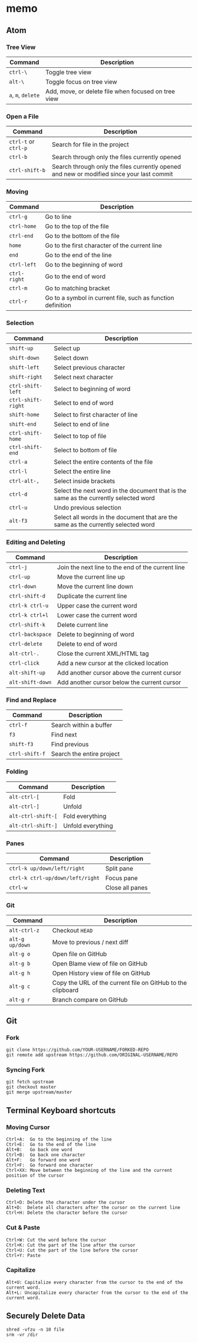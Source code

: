 # memo

## Atom

### Tree View
| Command | Description |
| --- | --- |
| `ctrl-\` | Toggle tree view |
| `alt-\` | Toggle focus on tree view|
| `a`, `m`, `delete` | Add, move, or delete file when focused on tree view|

### Open a File
| Command | Description |
| --- | --- |
| `ctrl-t` or `ctrl-p` | Search for file in the project |
| `ctrl-b` | Search through only the files currently opened |
| `ctrl-shift-b` | Search through only the files currently opened and new or modified since your last commit |

### Moving
| Command | Description |
| --- | --- |
| `ctrl-g` | Go to line |
| `ctrl-home` | Go to the top of the file |
| `ctrl-end` | Go to the bottom of the file |
| `home` | Go to the first character of the current line |
| `end` | Go to the end of the line |
| `ctrl-left` | Go to the beginning of word |
| `ctrl-right` | Go to the end of word |
| `ctrl-m` | Go to matching bracket |
| `ctrl-r` | Go to a symbol in current file, such as function definition |

### Selection
| Command | Description |
| --- | --- |
| `shift-up` | Select up |
| `shift-down` | Select down |
| `shift-left` | Select previous character |
| `shift-right` | Select next character |
| `ctrl-shift-left` | Select to beginning of word |
| `ctrl-shift-right` | Select to end of word |
| `shift-home` | Select to first character of line |
| `shift-end` | Select to end of line |
| `ctrl-shift-home` | Select to top of file |
| `ctrl-shift-end` | Select to bottom of file |
| `ctrl-a` | Select the entire contents of the file |
| `ctrl-l` | Select the entire line |
| `ctrl-alt-,` | Select inside brackets |
| `ctrl-d` | Select the next word in the document that is the same as the currently selected word |
| `ctrl-u` | Undo previous selection |
| `alt-f3` | Select all words in the document that are the same as the currently selected word |

### Editing and Deleting
| Command | Description |
| --- | --- |
| `ctrl-j` | Join the next line to the end of the current line |
| `ctrl-up` | Move the current line up |
| `ctrl-down` | Move the current line down |
| `ctrl-shift-d` | Duplicate the current line |
| `ctrl-k ctrl-u` | Upper case the current word |
| `ctrl-k ctrl+l` | Lower case the current word |
| `ctrl-shift-k` | Delete current line |
| `ctrl-backspace` | Delete to beginning of word |
| `ctrl-delete` | Delete to end of word |
| `alt-ctrl-.` | Close the current XML/HTML tag |
| `ctrl-click` | Add a new cursor at the clicked location |
| `alt-shift-up` | Add another cursor above the current cursor |
| `alt-shift-down` | Add another cursor below the current cursor |

### Find and Replace
| Command | Description |
| --- | --- |
| `ctrl-f` | Search within a buffer |
| `f3` | Find next |
| `shift-f3` | Find previous |
| `ctrl-shift-f` | Search the entire project |

### Folding
| Command | Description |
| --- | --- |
| `alt-ctrl-[` | Fold |
| `alt-ctrl-]` | Unfold |
| `alt-ctrl-shift-[` | Fold everything |
| `alt-ctrl-shift-]` | Unfold everything |

### Panes
| Command | Description |
| --- | --- |
| `ctrl-k up/down/left/right` | Split pane |
| `ctrl-k ctrl-up/down/left/right` | Focus pane |
| `ctrl-w` | Close all panes |

### Git
| Command | Description |
| --- | --- |
| `alt-ctrl-z` | Checkout `HEAD` |
| `alt-g up/down` | Move to previous / next diff |
| `alt-g o` | Open file on GitHub |
| `alt-g b` | Open Blame view of file on GitHub |
| `alt-g h` | Open History view of file on GitHub |
| `alt-g c` | Copy the URL of the current file on GitHub to the clipboard |
| `alt-g r` | Branch compare on GitHub |

## Git

### Fork
```
git clone https://github.com/YOUR-USERNAME/FORKED-REPO
git remote add upstream https://github.com/ORIGINAL-USERNAME/REPO
```

### Syncing Fork
```
git fetch upstream
git checkout master
git merge upstream/master
```

## Terminal Keyboard shortcuts

### Moving Cursor
```
Ctrl+A:  Go to the beginning of the line
Ctrl+E:  Go to the end of the line
Alt+B:   Go back one word
Ctrl+B:  Go back one character
Alt+F:   Go forward one word
Ctrl+F:  Go forward one character
Ctrl+XX: Move between the beginning of the line and the current position of the cursor
```

### Deleting Text
```
Ctrl+D: Delete the character under the cursor
Alt+D:  Delete all characters after the cursor on the current line
Ctrl+H: Delete the character before the cursor
``` 

### Cut & Paste
```
Ctrl+W: Cut the word before the cursor
Ctrl+K: Cut the part of the line after the cursor
Ctrl+U: Cut the part of the line before the cursor
Ctrl+Y: Paste
```

### Capitalize
```
Alt+U: Capitalize every character from the cursor to the end of the current word.
Alt+L: Uncapitalize every character from the cursor to the end of the current word.
```

## Securely Delete Data
```
shred -vfzu -n 10 file
srm -vr /dir
```
